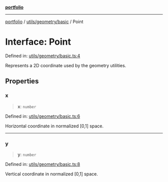 [**portfolio**](../../../../README.md)

***

[portfolio](../../../../modules.md) / [utils/geometry/basic](../README.md) / Point

# Interface: Point

Defined in: [utils/geometry/basic.ts:4](https://github.com/tnorlund/Portfolio/blob/b901dc34f8c803c7c667d50484f51a07fe20ae8c/portfolio/utils/geometry/basic.ts#L4)

Represents a 2D coordinate used by the geometry utilities.

## Properties

### x

> **x**: `number`

Defined in: [utils/geometry/basic.ts:6](https://github.com/tnorlund/Portfolio/blob/b901dc34f8c803c7c667d50484f51a07fe20ae8c/portfolio/utils/geometry/basic.ts#L6)

Horizontal coordinate in normalized [0,1] space.

***

### y

> **y**: `number`

Defined in: [utils/geometry/basic.ts:8](https://github.com/tnorlund/Portfolio/blob/b901dc34f8c803c7c667d50484f51a07fe20ae8c/portfolio/utils/geometry/basic.ts#L8)

Vertical coordinate in normalized [0,1] space.
